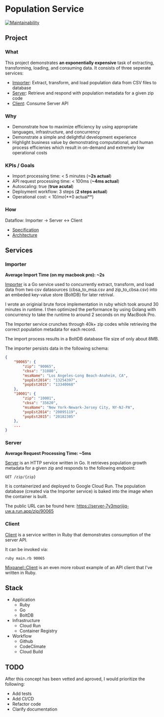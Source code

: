 # Population Service

[![Maintainability](https://api.codeclimate.com/v1/badges/bd189711b340c16cddce/maintainability)](https://codeclimate.com/github/keolo/population/maintainability)

## Project

### What

This project demonstrates **an exponentially expensive** task of extracting, transforming, loading, and
consuming data. It consists of three seperate services:

* [Importer](services/importer): Extract, transform, and load population data from CSV files to
  database
* [Server](services/server): Retrieve and respond with population metadata for a given zip code
* [Client](services/client): Consume Server API

### Why

* Demonstrate how to maximize efficiency by using appropriate languages, infrastructure, and concurrency
* Demonstrate a simple and delightful development experience
* Highlight business value by demonstrating computational, and human process efficienies which result in on-demand and extremely low operational costs

### KPIs / Goals

* Import processing time: < 5 minutes (**~2s actual**)
* API request processing time: < 100ms (**~4ms actual**)
* Autoscaling: true (**true acutal**)
* Deployment workflow: 3 steps (**2 steps actual**)
* Operational cost: < $10/mo (**$0 actual**)

### How

Dataflow: Importer -> Server <-> Client

* [Specification](docs/specification.md)
* [Architecture](docs/architecture.md)

## Services

### Importer

__Average Import Time (on my macbook pro): ~2s__

[Importer](services/importer) is a Go service used to concurrently extract, transform, and load data from two csv
datasources (cbsa_to_msa.csv and zip_to_cbsa.csv) into an embeded key-value
store (BoltDB) for later retrival.

I wrote an originial brute force implementation in ruby which took around 30 minutes in runtime. I then optimized the performance by using Golang with concurrency to take the runtime to around 2 seconds on my MacBook Pro.

The Importer service crunches through 40k+ zip codes while retrieving the
correct population metadata for each record.

The import process results in a BoltDB database file size of only about 8MB.

The importer persists data in the following schema:

```json
{
    "90065": {
        "zip": "90065",
        "cbsa": "31080",
        "msaName": "Los Angeles-Long Beach-Anaheim, CA",
        "popEst2014": "13254397",
        "popEst2015": "13340068"
    },
    "10001": {
        "zip": "10001",
        "cbsa": "35620",
        "msaName": "New York-Newark-Jersey City, NY-NJ-PA",
        "popEst2014": "20095119",
        "popEst2015": "20182305"
    },
    ...
}
```

### Server

__Average Request Processing Time: ~5ms__

[Server](services/server) is an HTTP service written in Go. It retrieves population growth
metadata for a given zip and responds to the following endpoint:

`GET /zip/{zip}`

It is containerized and deployed to Google Cloud Run. The
population database (created via the Importer service) is baked into the image
when the container is built.

The public URL can be found here: https://server-7y3morjijq-uw.a.run.app/zip/90065

### Client

[Client](services/client) is a service written in Ruby that demonstrates consumption of the server
API.

It can be invoked via:

`ruby main.rb 90065`

[Mixpanel::Client](https://github.com/keolo/mixpanel_client) is an even more
robust example of an API client that I've written in Ruby.

## Stack

* Application
  * Ruby
  * Go
  * BoltDB
* Infrastructure
  * Cloud Run
  * Container Registry
* Workflow
  * Github
  * CodeClimate
  * Cloud Build

## TODO

After this concept has been vetted and aproved, I would prioritize the following:

* Add tests
* Add CI/CD
* Refactor code
* Clarify documentation
